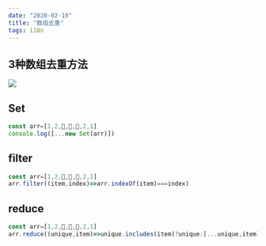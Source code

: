 ```yaml
---
date: "2020-02-19"
title: "数组去重"
tags: i18n
---
```

## 3种数组去重方法

![](https://cdn.jsdelivr.net/gh/funnypan/pics@master/img/20200413152655.png)

## Set

``` javascript
const arr=[1,2,🤩,🤩,🤩,2,1]
console.log([...new Set(arr)])
```

## filter

``` javascript
const arr=[1,2,🤩,🤩,🤩,2,1]
arr.filter((item,index)=>arr.indexOf(item)===index)
```

## reduce

``` javascript
const arr=[1,2,🤩,🤩,🤩,2,1]
arr.reduce((unique,item)=>unique.includes(item)?unique:[...unique,item],[])
```
